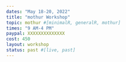 ```yaml
---
dates: "May 18-20, 2022"
title: "mothur Workshop"
topic: mothur #[minimalR, generalR, mothur]
times: "9 AM-4 PM"
paypal: XXXXXXXXXXXXXX
cost: 450
layout: workshop
status: past #[live, past]
---
```

